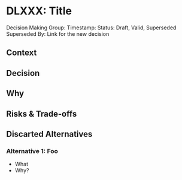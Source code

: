 # DLXXX: Title

Decision Making Group: 
Timestamp:
Status: Draft, Valid, Superseded
Superseded By: Link for the new decision

## Context

## Decision

## Why

## Risks & Trade-offs

## Discarted Alternatives

### Alternative 1: Foo
* What
* Why?
